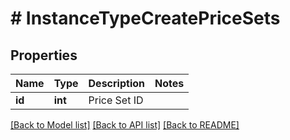 # # InstanceTypeCreatePriceSets

## Properties

Name | Type | Description | Notes
------------ | ------------- | ------------- | -------------
**id** | **int** | Price Set ID |

[[Back to Model list]](../../README.md#models) [[Back to API list]](../../README.md#endpoints) [[Back to README]](../../README.md)
